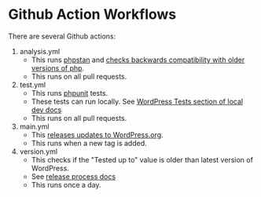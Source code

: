 # Github Action Workflows

There are several Github actions:

1. analysis.yml
    - This runs [phpstan](https://phpstan.org/) and [checks backwards compatibility with older versions of php](https://github.com/PHPCompatibility/PHPCompatibilityWP).
    - This runs on all pull requests.
2. test.yml
    - This runs [phpunit](https://phpunit.de/) tests.
    - These tests can run locally. See [WordPress Tests section of local dev docs](./local-dev.md)
    - This runs on all pull requests.
3. main.yml
    - This [releases updates to WordPress.org](https://github.com/10up/action-wordpress-plugin-deploy).
    - This runs when a new tag is added.
4. version.yml
    - This checks if the "Tested up to" value is older than latest version of WordPress.
    - See [release process docs](./release-process.md)
    - This runs once a day.
